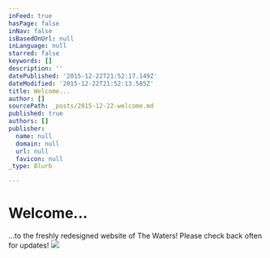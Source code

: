 ```yaml
---
inFeed: true
hasPage: false
inNav: false
isBasedOnUrl: null
inLanguage: null
starred: false
keywords: []
description: ''
datePublished: '2015-12-22T21:52:17.149Z'
dateModified: '2015-12-22T21:52:13.585Z'
title: Welcome...
author: []
sourcePath: _posts/2015-12-22-welcome.md
published: true
authors: []
publisher:
  name: null
  domain: null
  url: null
  favicon: null
_type: Blurb

---
```

# Welcome...

...to the freshly redesigned website of The Waters! Please check back often for updates!
![](https://the-grid-user-content.s3-us-west-2.amazonaws.com/35a44c4e-d135-430d-842f-95ba713a722f.jpg)